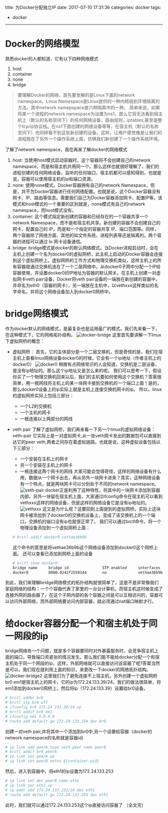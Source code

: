 title: 为Docker分配独立IP
date: 2017-07-10 17:31:36
categories: docker
tags:
  - docker
------
# Docker的网络模型
  熟悉docker的人都知道，它有以下四种网络模式
1. host
2. container
3. none
4. bridge

>要理解Docker的网络，首先要发解的是Linux下面的network namespace。Linux Namespace是Linux提供的一种内核级别环境隔离的方法。其中network namepspace是六种隔离中的一种。
简单来说，如果将某一个进程的network namespace为设置为ns1，那么它将无法看到宿主机上（默认的名称空间下）的任何网络设备，路由规则，iptables,甚至是整个tcp/ip协议栈。在ns1下面创建的网络设备等等，在宿主机（默认的名称空间下）也同样看不到这些新创建的设备。这样，让用户感觉像是让我们的进程跑在了另外一个操作系统上面，仿佛我们新创建了一个操作系统环境。

了解了network namespace，我在再来了解docker的网络模式
1. host:
当使用host模式启动容器时，这个容器将不会创建自己的network namespace，而是和宿主机共用同一个。那么这样也就很好理解了，我们的进程创建的任何网络设备，监听的任何端口，宿主机都可以感知得到，也就是说，容器可以使用宿主机的ip和端口资源。
2. none:
使用none模式，Docker容器拥有自己的network Namespace，但是，并不为Docker容器进行任何网络配置。也就是说，这个Docker容器没有网卡、IP、路由等信息。需要我们自己为Docker容器添加网卡、配置IP等。该模式和host模式的一个重要的区别就是，none模式有自己的network namespace，而host模式没有。
3. container:
这个模式指定新创建的容器和已经存在的一个容器共享一个network Namespace，而不是和宿主机共享。新创建的容器不会创建自己的网卡，配置自己的 IP，而是和一个指定的容器共享 IP、端口范围等。同样，两个容器除了网络方面，其他的如文件系统、进程列表等还是隔离的。两个容器的进程可以通过 lo 网卡设备通信。
4. bridge:
bridge模式是docker的默认网络模式。当Docker进程启动时，会在主机上创建一个名为docker0的虚拟网桥，此主机上启动的Docker容器会连接到这个虚拟网桥上。虚拟网桥的工作方式和物理交换机类似，这样主机上的所有容器就通过交换机连在了一个二层网络中。从docker0子网中分配一个IP给容器使用，并设置docker0的IP地址为容器的默认网关。在主机上创建一对虚拟网卡veth pair设备，Docker将veth pair设备的一端放在新创建的容器中，并命名为eth0（容器的网卡），另一端放在主机中，以vethxxx这样类似的名字命名，并将这个网络设备加入到docker0网桥中。

# bridge网络模式
作为docker默认的网络模式，是最复杂也是运用最广的模式。我们先来看一下，在这种模式下，它的网格拓扑结构。
![docker-bridge](http://7xlovv.com1.z0.glb.clouddn.com/docker-bridge.png)
这里首先要讲解一下linux下虚拟网桥的概念：
- 虚拟网桥：
  首先，它的主体部分是一个二层交换机，但是奇怪的是，我们在宿主机上查看linux网络设备docker0的时候，它会有一个ip地址（作者主机上的docker0）
  ![docker0](http://7xlovv.com1.z0.glb.clouddn.com/docker0.png)
  稍微有点网络常识的人会知道，交换机是二层设备，是没有ip地址的。那么这个ip地址又是怎么来的呢。
  我们可以思考一下，假设你买了一个物理交换机回来以后，我们的主机要如何使用这个交换机？答案很简单，用一根网线将主机上的某一块网卡接到交换机的一个端口上面！是的，那么docker0设备上的ip实际上就是主机上连接交换机网卡的ip。
  所以，linux的虚拟网桥实际上包括三部分：
  - 一个L2的交换机
  - 一个主机的网卡
  - 一根连接以上两部分的网线

- veth pair
  了解了虚拟网桥，我们再来看一下另一个linux的虚拟网络设备： veth-pair
  它实际上是一对虚拟网卡,从一张veth网卡发出的数据包可以直接到达它的peer veth,两者之间存在着虚拟链路。也就是说，这种虚拟设备包括以下三部分：
  - 一个安装在主机上的网卡
  - 另一个安装在主机上的网卡
  - 一根连接这两个网卡的网线
  大家可能会觉得奇怪，这样的网络设备有什么用，数据从一个网卡出去，再从另外一块网卡进来？其实，这种网络设备有一个特点，就是两块网卡可以分别处于不同的network namespace。
  ![veth-pair](http://7xlovv.com1.z0.glb.clouddn.com/veth-pair.png)
  docker正是利用了这种特性，将其中的一块网卡添加到容器内部，另外一块留在宿主机上面，大家通过ifconfig命令在宿主机可以看到vethxxx这样的网络设备，但是这样的网络设备它是没有ip地址的。
  ![vethxxx](http://7xlovv.com1.z0.glb.clouddn.com/vethxxx.png)
  这又是为什么呢？这要回到上面提到的虚拟网桥。实际上这块网卡被添加到了docker0的交换机设备上，变成了该交换机上的一个端口，交换机的端口没有ip也就很正常了。
  我们可以通过brctl命令，将一个物理设备添加到一个虚拟网桥上面：
  ```bash
  # brctl addif docker0 vethae36b9b
  ```
  这个命令的意思是将vethae36b9b这个网络设备添加到docker0这个网桥上面。
  还可以查看已添加到网桥上面的设备
  ```bash
  # brctl show docker0
  bridge name     bridge id               STP enabled     interfaces
  docker0         8000.0242f2558144       no              vethae36b9b
  ```
到此，我们来理解bridge网络模式的拓扑结构就很简单了，这是不是非常像我们家庭网络的结构：一个个容器代表了家里的一台台计算机，而宿主机这时候变成了连接外网的路由器了。在这个子网内部的各个容器之间是可以互相访问的，容器可以访问外部网络，而外部网络要访问内部容器，就必须通过nat端口映射才行。

# 给docker容器分配一个和宿主机处于同一网段的ip
bridge网络有一个问题，就是多个容器要同时对外暴露服务时，会竞争宿主机上面的端口，导致端口资紧张的情况发生。那么我们能不能给docker分配一个和宿主机处于同一个网段的ip，这样，外部网络就可以直接访问该容器了呢?答案当然是可以，我们现在就利用上面的知识，来更改一下docker的网络拓扑结构。
![docker-bridge2](http://7xlovv.com1.z0.glb.clouddn.com/docker-bridge2.png)
这里我们为了避免连接不上宿主机，另外创建一个虚拟网桥br0
em1是宿主机上的网卡，它的ip为172.24.133.39/24。我们的做法很简单，将em1添加到docker0网桥上，然后将ip（172.24.133.39）设置给br0设备。
```bash
# brctl addbr br0
# brctl stp br0 off
# ifconfig br0 172.24.133.39/24 up
# brctl addif br0 em1
# ifconfig em1 0.0.0.0
# route add default gw 172.24.133.254 dev br0
```
创建一对veth pair,并将其中一个添加到br0中,另一个设置给容器（docker的network namespace的名称就是容器id)

```bash
# ip link add peerA type veth peer name peerB 
# brctl addif br0 peerA
# ip link set peerA up
# ip link set peerB netns ${container-pid}

```
然后，进入到容器中，将eth1的ip设置为172.24.133.253
```bash
# ip link set dev peerB name eth1 
# ip link set eth1 up
# ip addr add 172.24.133.253/24 dev eth1
# route add default gw 172.24.133.254 dev eth1
```
此时，我们就可以通过172.24.133.253这个ip直接访问容器了
（全文完）